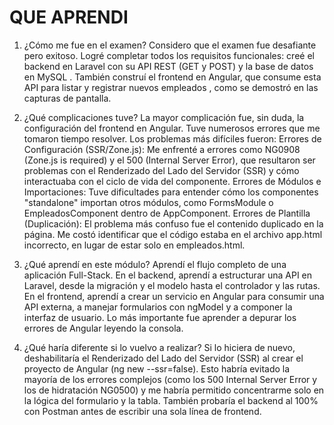 # QUE APRENDI

1. ¿Cómo me fue en el examen? Considero que el examen fue desafiante pero exitoso. Logré completar todos los requisitos funcionales: creé el backend en Laravel con su API REST (GET y POST) y la base de datos en MySQL . También construí el frontend en Angular, que consume esta API para listar y registrar nuevos empleados , como se demostró en las capturas de pantalla.


2. ¿Qué complicaciones tuve? La mayor complicación fue, sin duda, la configuración del frontend en Angular. Tuve numerosos errores que me tomaron tiempo resolver. Los problemas más difíciles fueron:
Errores de Configuración (SSR/Zone.js): Me enfrenté a errores como NG0908 (Zone.js is required) y el 500 (Internal Server Error), que resultaron ser problemas con el Renderizado del Lado del Servidor (SSR) y cómo interactuaba con el ciclo de vida del componente.
Errores de Módulos e Importaciones: Tuve dificultades para entender cómo los componentes "standalone" importan otros módulos, como FormsModule o EmpleadosComponent dentro de AppComponent.
Errores de Plantilla (Duplicación): El problema más confuso fue el contenido duplicado en la página. Me costó identificar que el código estaba en el archivo app.html incorrecto, en lugar de estar solo en empleados.html.


3. ¿Qué aprendí en este módulo? Aprendí el flujo completo de una aplicación Full-Stack. En el backend, aprendí a estructurar una API en Laravel, desde la migración y el modelo hasta el controlador y las rutas. En el frontend, aprendí a crear un servicio en Angular para consumir una API externa, a manejar formularios con ngModel y a componer la interfaz de usuario. Lo más importante fue aprender a depurar los errores de Angular leyendo la consola.


4. ¿Qué haría diferente si lo vuelvo a realizar? Si lo hiciera de nuevo, deshabilitaría el Renderizado del Lado del Servidor (SSR) al crear el proyecto de Angular (ng new --ssr=false). Esto habría evitado la mayoría de los errores complejos (como los 500 Internal Server Error y los de hidratación NG0500) y me habría permitido concentrarme solo en la lógica del formulario y la tabla. También probaría el backend al 100% con Postman antes de escribir una sola línea de frontend.

